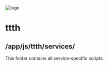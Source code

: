 ![logo](https://raw.githubusercontent.com/yafp/ttth/master/.github/logo/128x128.png)

# ttth

## /app/js/ttth/services/

This folder contains all service-specific scripts.
